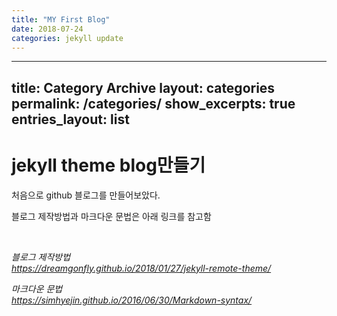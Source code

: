```yaml
---
title: "MY First Blog"
date: 2018-07-24
categories: jekyll update
---
```


---
title: Category Archive
layout: categories
permalink: /categories/
show_excerpts: true
entries_layout: list
---

jekyll theme blog만들기 
===



처음으로 github 블로그를 만들어보았다.

블로그 제작방법과 마크다운 문법은 아래 링크를 참고함



<br/>

  

*블로그 제작방법*   
*<https://dreamgonfly.github.io/2018/01/27/jekyll-remote-theme/>*  

*마크다운 문법*  
*<https://simhyejin.github.io/2016/06/30/Markdown-syntax/>*


